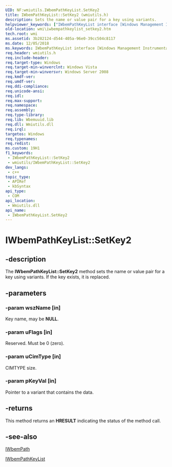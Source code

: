 ```yaml
---
UID: NF:wmiutils.IWbemPathKeyList.SetKey2
title: IWbemPathKeyList::SetKey2 (wmiutils.h)
description: Sets the name or value pair for a key using variants.
helpviewer_keywords: ["IWbemPathKeyList interface [Windows Management Instrumentation]","SetKey2 method","IWbemPathKeyList.SetKey2","IWbemPathKeyList::SetKey2","SetKey2","SetKey2 method [Windows Management Instrumentation]","SetKey2 method [Windows Management Instrumentation]","IWbemPathKeyList interface","_hmm_iwbempathkeylist_setkey2","wmi.iwbempathkeylist_setkey2","wmiutils/IWbemPathKeyList::SetKey2"]
old-location: wmi\iwbempathkeylist_setkey2.htm
tech.root: wmi
ms.assetid: 3b282124-d544-405a-96e0-39cc504c8117
ms.date: 12/05/2018
ms.keywords: IWbemPathKeyList interface [Windows Management Instrumentation],SetKey2 method, IWbemPathKeyList.SetKey2, IWbemPathKeyList::SetKey2, SetKey2, SetKey2 method [Windows Management Instrumentation], SetKey2 method [Windows Management Instrumentation],IWbemPathKeyList interface, _hmm_iwbempathkeylist_setkey2, wmi.iwbempathkeylist_setkey2, wmiutils/IWbemPathKeyList::SetKey2
req.header: wmiutils.h
req.include-header: 
req.target-type: Windows
req.target-min-winverclnt: Windows Vista
req.target-min-winversvr: Windows Server 2008
req.kmdf-ver: 
req.umdf-ver: 
req.ddi-compliance: 
req.unicode-ansi: 
req.idl: 
req.max-support: 
req.namespace: 
req.assembly: 
req.type-library: 
req.lib: Wbemuuid.lib
req.dll: Wmiutils.dll
req.irql: 
targetos: Windows
req.typenames: 
req.redist: 
ms.custom: 19H1
f1_keywords:
 - IWbemPathKeyList::SetKey2
 - wmiutils/IWbemPathKeyList::SetKey2
dev_langs:
 - c++
topic_type:
 - APIRef
 - kbSyntax
api_type:
 - COM
api_location:
 - Wmiutils.dll
api_name:
 - IWbemPathKeyList.SetKey2
---
```


# IWbemPathKeyList::SetKey2


## -description

The 
<b>IWbemPathKeyList::SetKey2</b> method sets the name or value pair for a key using variants. If the key exists, it is replaced.

## -parameters

### -param wszName [in]

Key name, may be <b>NULL</b>.

### -param uFlags [in]

Reserved. Must be 0 (zero).

### -param uCimType [in]

CIMTYPE size.

### -param pKeyVal [in]

Pointer to a variant that contains the data.

## -returns

This method returns an <b>HRESULT</b> indicating the status of the method call.

## -see-also

<a href="https://docs.microsoft.com/windows/desktop/api/wmiutils/nn-wmiutils-iwbempath">IWbemPath</a>



<a href="https://docs.microsoft.com/windows/desktop/api/wmiutils/nn-wmiutils-iwbempathkeylist">IWbemPathKeyList</a>

